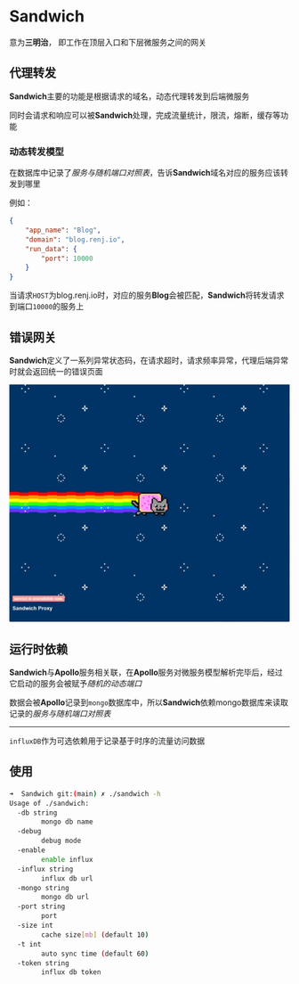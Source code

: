 # Sandwich

意为**三明治**， 即工作在顶层入口和下层微服务之间的网关

## 代理转发

**Sandwich**主要的功能是根据请求的域名，动态代理转发到后端微服务

同时会请求和响应可以被**Sandwich**处理，完成流量统计，限流，熔断，缓存等功能

### 动态转发模型

在数据库中记录了*服务与随机端口对照表*，告诉**Sandwich**域名对应的服务应该转发到哪里

例如：

```json
{
    "app_name": "Blog",
    "domain": "blog.renj.io",
    "run_data": {
        "port": 10000
    }
}
```

当请求`HOST`为blog.renj.io时，对应的服务**Blog**会被匹配，**Sandwich**将转发请求到端口`10000`的服务上

## 错误网关

**Sandwich**定义了一系列异常状态码，在请求超时，请求频率异常，代理后端异常时就会返回统一的错误页面

![sandwich](./assets/sandwich.jpg)

## 运行时依赖

**Sandwich**与**Apollo**服务相关联，在**Apollo**服务对微服务模型解析完毕后，经过它启动的服务会被赋予*随机的动态端口*

数据会被**Apollo**记录到`mongo`数据库中，所以**Sandwich**依赖mongo数据库来读取记录的*服务与随机端口对照表*

------

`influxDB`作为可选依赖用于记录基于时序的流量访问数据

## 使用

```bash
➜  Sandwich git:(main) ✗ ./sandwich -h
Usage of ./sandwich:
  -db string
        mongo db name
  -debug
        debug mode
  -enable
        enable influx
  -influx string
        influx db url
  -mongo string
        mongo db url
  -port string
        port
  -size int
        cache size[mb] (default 10)
  -t int
        auto sync time (default 60)
  -token string
        influx db token
```
